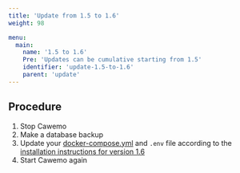 ```yaml
---
title: 'Update from 1.5 to 1.6'
weight: 98

menu:
  main:
    name: '1.5 to 1.6'
    Pre: 'Updates can be cumulative starting from 1.5'
    identifier: 'update-1.5-to-1.6'
    parent: 'update'
---
```


## Procedure

1. Stop Cawemo
1. Make a database backup
1. Update your [docker-compose.yml](https://docs.camunda.org/cawemo/1.6/docker-compose.yml) and `.env` file
   according to the [installation instructions for version 1.6](https://docs.camunda.org/cawemo/1.6/technical-guide/installation)
1. Start Cawemo again
